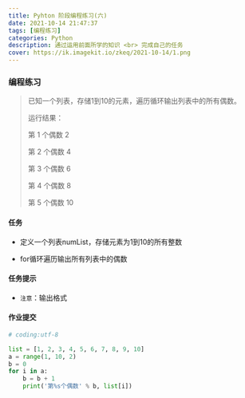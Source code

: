 ```yaml
---
title: Pyhton 阶段编程练习(六)
date: 2021-10-14 21:47:37
tags: [编程练习]
categories: Python
description: 通过运用前面所学的知识 <br> 完成自己的任务
cover: https://ik.imagekit.io/zkeq/2021-10-14/1.png
---
```


### 编程练习

> 已知一个列表，存储1到10的元素，遍历循环输出列表中的所有偶数。
>
> 运行结果：
>
> 第 1 个偶数 2
>
> 第 2 个偶数 4
>
> 第 3 个偶数 6
>
> 第 4 个偶数 8
>
> 第 5 个偶数 10

#### 任务

- 定义一个列表numList，存储元素为1到10的所有整数

- for循环遍历输出所有列表中的偶数

#### 任务提示

- `注意`：输出格式

#### 作业提交

```python
# coding:utf-8

list = [1, 2, 3, 4, 5, 6, 7, 8, 9, 10]
a = range(1, 10, 2)
b = 0
for i in a:
    b = b + 1
    print('第%s个偶数' % b, list[i])

```

